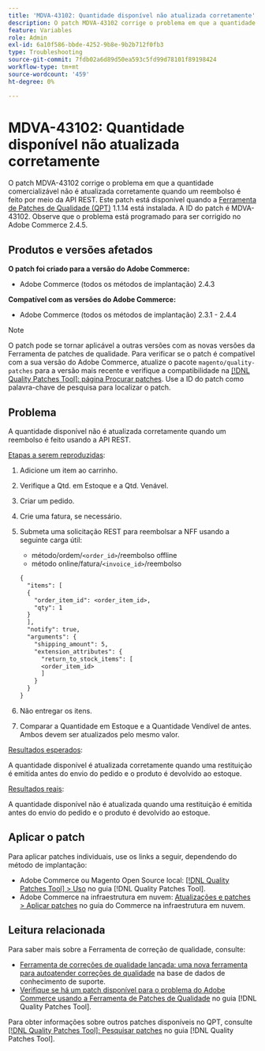 ```yaml
---
title: 'MDVA-43102: Quantidade disponível não atualizada corretamente'
description: O patch MDVA-43102 corrige o problema em que a quantidade comercializável não é atualizada corretamente quando um reembolso é feito por meio da API REST. Este patch está disponível quando a [Ferramenta de correções de qualidade (QPT)](https://experienceleague.adobe.com/pt-br/docs/commerce-operations/tools/quality-patches-tool/quality-patches-tool-to-self-serve-quality-patches) 1.1.14 está instalada. A ID do patch é MDVA-43102. Observe que o problema está programado para ser corrigido no Adobe Commerce 2.4.5.
feature: Variables
role: Admin
exl-id: 6a10f586-bbde-4252-9b8e-9b2b712f0fb3
type: Troubleshooting
source-git-commit: 7fdb02a6d89d50ea593c5fd99d78101f89198424
workflow-type: tm+mt
source-wordcount: '459'
ht-degree: 0%

---
```


# MDVA-43102: Quantidade disponível não atualizada corretamente

O patch MDVA-43102 corrige o problema em que a quantidade comercializável não é atualizada corretamente quando um reembolso é feito por meio da API REST. Este patch está disponível quando a [Ferramenta de Patches de Qualidade (QPT)](https://experienceleague.adobe.com/pt-br/docs/commerce-operations/tools/quality-patches-tool/quality-patches-tool-to-self-serve-quality-patches) 1.1.14 está instalada. A ID do patch é MDVA-43102. Observe que o problema está programado para ser corrigido no Adobe Commerce 2.4.5.

## Produtos e versões afetados

**O patch foi criado para a versão do Adobe Commerce:**

* Adobe Commerce (todos os métodos de implantação) 2.4.3

**Compatível com as versões do Adobe Commerce:**

* Adobe Commerce (todos os métodos de implantação) 2.3.1 - 2.4.4

>[!NOTE]
>
>O patch pode se tornar aplicável a outras versões com as novas versões da Ferramenta de patches de qualidade. Para verificar se o patch é compatível com a sua versão do Adobe Commerce, atualize o pacote `magento/quality-patches` para a versão mais recente e verifique a compatibilidade na [[!DNL Quality Patches Tool]: página Procurar patches](https://experienceleague.adobe.com/pt-br/docs/commerce-operations/tools/quality-patches-tool/quality-patches-tool-to-self-serve-quality-patches). Use a ID do patch como palavra-chave de pesquisa para localizar o patch.

## Problema

A quantidade disponível não é atualizada corretamente quando um reembolso é feito usando a API REST.

<u>Etapas a serem reproduzidas</u>:

1. Adicione um item ao carrinho.
1. Verifique a Qtd. em Estoque e a Qtd. Venável.
1. Criar um pedido.
1. Crie uma fatura, se necessário.
1. Submeta uma solicitação REST para reembolsar a NFF usando a seguinte carga útil:

   * método/ordem/`<order_id>`/reembolso offline
   * método online/fatura/`<invoice_id>`/reembolso

   ```rest
   {
     "items": [
     {
       "order_item_id": <order_item_id>,
       "qty": 1
     }
     ],
     "notify": true,
     "arguments": {
       "shipping_amount": 5,
       "extension_attributes": {
         "return_to_stock_items": [
         <order_item_id>
         ]
       }
     }
   }
   ```

1. Não entregar os itens.
1. Comparar a Quantidade em Estoque e a Quantidade Vendível de antes. Ambos devem ser atualizados pelo mesmo valor.

<u>Resultados esperados</u>:

A quantidade disponível é atualizada corretamente quando uma restituição é emitida antes do envio do pedido e o produto é devolvido ao estoque.

<u>Resultados reais</u>:

A quantidade disponível não é atualizada quando uma restituição é emitida antes do envio do pedido e o produto é devolvido ao estoque.

## Aplicar o patch

Para aplicar patches individuais, use os links a seguir, dependendo do método de implantação:

* Adobe Commerce ou Magento Open Source local: [[!DNL Quality Patches Tool] > Uso](/help/tools/quality-patches-tool/usage.md) no guia [!DNL Quality Patches Tool].
* Adobe Commerce na infraestrutura em nuvem: [Atualizações e patches > Aplicar patches](https://experienceleague.adobe.com/docs/commerce-cloud-service/user-guide/develop/upgrade/apply-patches.html?lang=pt-BR) no guia do Commerce na infraestrutura em nuvem.

## Leitura relacionada

Para saber mais sobre a Ferramenta de correção de qualidade, consulte:

* [Ferramenta de correções de qualidade lançada: uma nova ferramenta para autoatender correções de qualidade](https://experienceleague.adobe.com/pt-br/docs/commerce-operations/tools/quality-patches-tool/quality-patches-tool-to-self-serve-quality-patches) na base de dados de conhecimento de suporte.
* [Verifique se há um patch disponível para o problema do Adobe Commerce usando a Ferramenta de Patches de Qualidade](/help/tools/quality-patches-tool/patches-available-in-qpt/check-patch-for-magento-issue-with-magento-quality-patches.md) no guia [!DNL Quality Patches Tool].

Para obter informações sobre outros patches disponíveis no QPT, consulte [[!DNL Quality Patches Tool]: Pesquisar patches](https://experienceleague.adobe.com/tools/commerce-quality-patches/index.html?lang=pt-BR) no guia [!DNL Quality Patches Tool].
